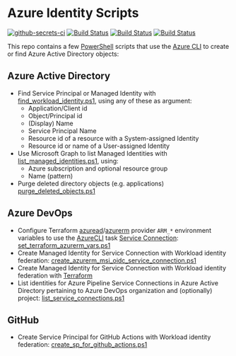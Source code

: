 # Azure Identity Scripts

[![github-secrets-ci](https://github.com/geekzter/azure-identity-scripts/actions/workflows/ci.yml/badge.svg)](https://github.com/geekzter/azure-identity-scripts/actions/workflows/ci.yml)
[![Build Status](https://dev.azure.com/geekzter/Pipeline%20Playground/_apis/build/status%2Fidentity-azdo-pwsh-ci?branchName=main&label=azdo-pwsh-ci)](https://dev.azure.com/geekzter/Pipeline%20Playground/_build/latest?definitionId=7&branchName=main)
[![Build Status](https://dev.azure.com/geekzter/Pipeline%20Playground/_apis/build/status%2Fidentity-pwsh-ci?branchName=main&label=pwsh-ci)](https://dev.azure.com/geekzter/Pipeline%20Playground/_build/latest?definitionId=6&branchName=main)
[![Build Status](https://dev.azure.com/geekzter/Pipeline%20Playground/_apis/build/status%2Fcreate-service-connection?branchName=main&label=terraform-ci)](https://dev.azure.com/geekzter/Pipeline%20Playground/_build/latest?definitionId=5&branchName=main)

This repo contains a few [PowerShell](https://github.com/PowerShell/PowerShell) scripts that use the [Azure CLI](https://github.com/Azure/azure-cli) to create or find Azure Active Directory objects:

## Azure Active Directory

- Find Service Principal or Managed Identity with [find_workload_identity.ps1](scripts/find_workload_identity.ps1), using any of these as argument:
  - Application/Client id
  - Object/Principal id
  - (Display) Name
  - Service Principal Name
  - Resource id of a resource with a System-assigned Identity
  - Resource id or name of a User-assigned Identity
- Use Microsoft Graph to list Managed Identities with [list_managed_identities.ps1](scripts/list_managed_identities.ps1), using:
  - Azure subscription and optional resource group
  - Name (pattern)
- Purge deleted directory objects (e.g. applications) [purge_deleted_objects.ps1](scripts/purge_deleted_objects.ps1)

## Azure DevOps

- Configure Terraform [azuread](https://registry.terraform.io/providers/hashicorp/azuread/latest/docs#authenticating-to-azure-active-directory)/[azurerm](https://registry.terraform.io/providers/hashicorp/azurerm/latest/docs#authenticating-to-azure) provider `ARM_*` environment variables to use the [AzureCLI](https://learn.microsoft.com/azure/devops/pipelines/tasks/reference/azure-cli-v2?view=azure-pipelines) task [Service Connection](https://learn.microsoft.com/azure/devops/pipelines/library/connect-to-azure?view=azure-devops):  
  [set_terraform_azurerm_vars.ps1](scripts/azure-devops/set_terraform_azurerm_vars.ps1)
- Create Managed Identity for Service Connection with Workload identity federation: [create_azurerm_msi_oidc_service_connection.ps1](scripts/azure-devops/create_azurerm_msi_oidc_service_connection.ps1)
- Create Managed Identity for Service Connection with Workload identity federation with [Terraform](terraform/azure-devops/create-service-connection)
- List identities for Azure Pipeline Service Connections in Azure Active Directory pertaining to Azure DevOps organization and (optionally) project: [list_service_connections.ps1](scripts/azure-devops/list_service_connections.ps1)

## GitHub

- Create Service Principal for GitHub Actions with Workload identity federation: [create_sp_for_github_actions.ps1](scripts/github/github-actions.md)   
